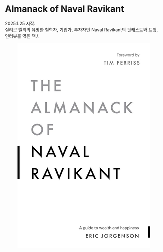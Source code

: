 # Almanack of Naval Ravikant

2025.1.25 시작.\
실리콘 벨리의 유명한 철학자, 기업가, 투자자인 Naval Ravikant의 팟캐스트와 트윗, 인터뷰를 엮은 책.\


<figure><img src="../../.gitbook/assets/image.png" alt=""><figcaption></figcaption></figure>

